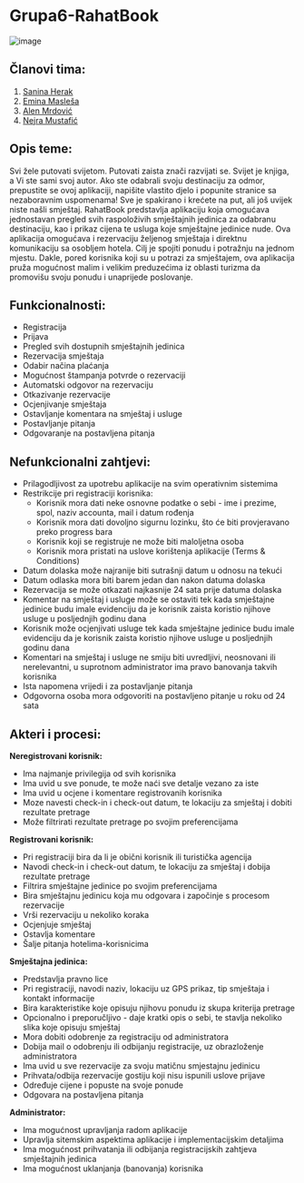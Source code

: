 # Grupa6-RahatBook

![image](https://user-images.githubusercontent.com/80125386/111361705-44a3de00-868e-11eb-80aa-d470279da3b6.png)

## Članovi tima:
1. [Sanina Herak](https://github.com/sherak1)
2. [Emina Masleša](https://github.com/emaslesa1)
3. [Alen Mrdović](https://github.com/amrdovic1)
4. [Nejra Mustafić](https://github.com/nmustafic1)

## Opis teme:
Svi žele putovati svijetom. Putovati zaista znači razvijati se. Svijet je knjiga, a Vi ste sami svoj autor. Ako ste odabrali svoju destinaciju za odmor, prepustite se ovoj aplikaciji, napišite vlastito djelo i popunite stranice sa nezaboravnim uspomenama! Sve je spakirano i krećete na put, ali još uvijek niste našli smještaj. 
RahatBook predstavlja aplikaciju koja omogućava jednostavan pregled svih raspoloživih smještajnih jedinica za odabranu destinaciju, kao i prikaz cijena te usluga koje smještajne jedinice nude. Ova aplikacija omogućava i rezervaciju željenog smještaja i direktnu komunikaciju sa osobljem hotela. Cilj je spojiti ponudu i potražnju na jednom mjestu. Dakle, pored korisnika koji su u potrazi za smještajem, ova aplikacija pruža mogućnost malim i velikim preduzećima iz oblasti turizma da promovišu svoju ponudu i unaprijede poslovanje.

## Funkcionalnosti:
* Registracija 
* Prijava
* Pregled svih dostupnih smještajnih jedinica
* Rezervacija smještaja
* Odabir načina plaćanja
* Mogućnost štampanja potvrde o rezervaciji
* Automatski odgovor na rezervaciju
* Otkazivanje rezervacije
* Ocjenjivanje smještaja
* Ostavljanje komentara na smještaj i usluge
* Postavljanje pitanja
* Odgovaranje na postavljena pitanja

## Nefunkcionalni zahtjevi:
* Prilagodljivost za upotrebu aplikacije na svim operativnim sistemima
* Restrikcije pri registraciji korisnika:
  * Korisnik mora dati neke osnovne podatke o sebi - ime i prezime, spol, naziv accounta, mail i datum rođenja
  * Korisnik mora dati dovoljno sigurnu lozinku, što će biti provjeravano preko progress bara
  * Korisnik koji se registruje ne može biti maloljetna osoba
  * Korisnik mora pristati na uslove korištenja aplikacije (Terms & Conditions)
* Datum dolaska može najranije biti sutrašnji datum u odnosu na tekući
* Datum odlaska mora biti barem jedan dan nakon datuma dolaska
* Rezervacija se može otkazati najkasnije 24 sata prije datuma dolaska
* Komentar na smještaj i usluge može se ostaviti tek kada smještajne jedinice budu imale evidenciju da je korisnik zaista koristio njihove usluge u posljednjih godinu dana
* Korisnik može ocjenjivati usluge tek kada smještajne jedinice budu imale evidenciju da je korisnik zaista koristio njihove usluge u posljednjih godinu dana
* Komentari na smještaj i usluge ne smiju biti uvredljivi, neosnovani ili nerelevantni, u suprotnom administrator ima pravo banovanja takvih korisnika
* Ista napomena vrijedi i za postavljanje pitanja
* Odgovorna osoba mora odgovoriti na postavljeno pitanje u roku od 24 sata 

## Akteri i procesi:
**Neregistrovani korisnik:**
 * Ima najmanje privilegija od svih korisnika
 * Ima uvid u sve ponude, te može naći sve detalje vezano za iste
 * Ima uvid u ocjene i komentare registrovanih korisnika
 * Moze navesti check-in i check-out datum, te lokaciju za smještaj i dobiti rezultate pretrage
 * Može filtrirati rezultate pretrage po svojim preferencijama

**Registrovani korisnik:**
 * Pri registraciji bira da li je obični korisnik ili turistička agencija
 * Navodi check-in i check-out datum, te lokaciju za smještaj i dobija rezultate pretrage
 * Filtrira smještajne jedinice po svojim preferencijama
 * Bira smještajnu jedinicu koja mu odgovara i započinje s procesom rezervacije
 * Vrši rezervaciju u nekoliko koraka
 * Ocjenjuje smještaj
 * Ostavlja komentare
 * Šalje pitanja hotelima-korisnicima


**Smještajna jedinica:**
 * Predstavlja pravno lice
 * Pri registraciji, navodi naziv, lokaciju uz GPS prikaz, tip smještaja i kontakt informacije
 * Bira karakteristike koje opisuju njihovu ponudu iz skupa kriterija pretrage
 * Opcionalno i preporučljivo - daje kratki opis o sebi, te stavlja nekoliko slika koje opisuju smještaj
 * Mora dobiti odobrenje za registraciju od administratora
 * Dobija mail o odobrenju ili odbijanju registracije, uz obrazloženje administratora
 * Ima uvid u sve rezervacije za svoju matičnu smjestajnu jedinicu
 * Prihvata/odbija rezervacije gostiju koji nisu ispunili uslove prijave
 * Određuje cijene i popuste na svoje ponude
 * Odgovara na postavljena pitanja


**Administrator:**
 * Ima mogućnost upravljanja radom aplikacije
 * Upravlja sitemskim aspektima aplikacije i implementacijskim detaljima
 * Ima mogućnost prihvatanja ili odbijanja registracijskih zahtjeva smještajnih jedinica
 * Ima mogućnost uklanjanja (banovanja) korisnika
